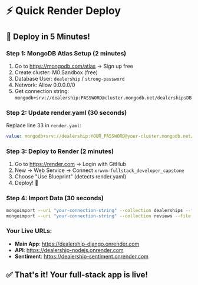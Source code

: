 # ⚡ Quick Render Deploy

## 🚀 Deploy in 5 Minutes!

### **Step 1: MongoDB Atlas Setup (2 minutes)**
1. Go to https://mongodb.com/atlas → Sign up free
2. Create cluster: M0 Sandbox (free)
3. Database User: `dealership` / `strong-password`
4. Network: Allow 0.0.0.0/0
5. Get connection string: `mongodb+srv://dealership:PASSWORD@cluster.mongodb.net/dealershipsDB`

### **Step 2: Update render.yaml (30 seconds)**
Replace line 33 in `render.yaml`:
```yaml
value: mongodb+srv://dealership:YOUR_PASSWORD@your-cluster.mongodb.net/dealershipsDB
```

### **Step 3: Deploy to Render (2 minutes)**
1. Go to https://render.com → Login with GitHub
2. New → Web Service → Connect `xrwvm-fullstack_developer_capstone`
3. Choose "Use Blueprint" (detects render.yaml)
4. Deploy! 🚀

### **Step 4: Import Data (30 seconds)**
```bash
mongoimport --uri "your-connection-string" --collection dealerships --file server/database/data/dealerships.json --jsonArray
mongoimport --uri "your-connection-string" --collection reviews --file server/database/data/reviews.json --jsonArray
```

### **Your Live URLs:**
- **Main App**: https://dealership-django.onrender.com
- **API**: https://dealership-nodejs.onrender.com
- **Sentiment**: https://dealership-sentiment.onrender.com

## ✅ That's it! Your full-stack app is live! 